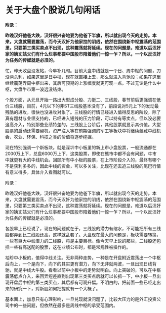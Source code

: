 关于大盘个股说几句闲话
====



**附录：**

**昨晚汉奸他爸大跌，汉奸很兴奋地要为他爸下半旗，所以就出现今天的走势。本来，大盘就需要震荡，而今天汉奸为他家拉的阴线，依然在围绕新中枢震荡的范围里，只要第三类买卖点不出现，这种震荡就将延续。现在的问题是，难道以后汉奸家的姨丈姑父们有什么烂事都要中国股市陪着他们一惊一乍？所以，一个以反汉奸为任务的传媒就是必须的。**

忙，昨天收盘没发帖，今早补几句。目前大盘中线就是一个日、周中枢的问题，刀没两头利，如果这里是日中枢，现在就直接上去，那么就进入背驰段；如果在这里继续震荡弄周中枢出来，其后可预期的上涨幅度就更可观一点。不过无论是什么中枢，大盘牛市第一波远没结束。

个股方面，从元旦开始一路出大型成分股、力挺二、三线股，春节前后更强调在低价三线股，目前，4元以下的非ST三线股基本没有了，前段说对5元上下的发动最残酷的进攻，很快也没进攻对象了。三线股的行情已经进入值得反思的阶段，除了真有题材与业绩支持的，已经进入短线的压力阶段，可以持有等卖点，但以没必要追高介入，特别那些业绩特差的。三线股上台阶后，其他股票就显示其价值。大型股票的启动还需要契机，资产注入等在前期强调的军工等板块中将继续蕴藏中线机会，农业、环保、科技之类的价值将逐步挖掘。

现在特别强调一个新板块，就是深圳中小板里的新上市小盘股票，一般流通都在2000万上下，总盘6000万上下，这类股票，即使在熊市中都不会有问题，牛市中就更有大的中线机会。回顾所有中小板的股票，在上市阶段介入的，最终有哪个不是获利多多的，因此中线的资金，可以多关注，比现在还去追三线股的尾巴行情有意义得多，具体介入看图就可以。

附录：

昨晚汉奸他爸大跌，汉奸很兴奋地要为他爸下半旗，所以就出现今天的走势。本来，大盘就需要震荡，而今天汉奸为他家拉的阴线，依然在围绕新中枢震荡的范围里，只要第三类买卖点不出现，这种震荡就将延续。现在的问题是，难道以后汉奸家的姨丈姑父们有什么烂事都要中国股市陪着他们一惊一乍？所以，一个以反汉奸为任务的传媒就是必须的。

各股早上已经说了，现在的问题就在于，三线股的潜力有缩水，不可能把所有三线股都弄到比二线股还高，这样就乱套了。大盘现在最大的问题是，板块需要转换，一些有巨大中线潜力的二线股，将是主要目标。像今天早上说的那些，二线股还包括一些有高送配的股票，这在业绩公布时，都是常规性被操作的。

袖珍中小板的，值得中线关注。无非两种走势，一种是在开盘附近震荡出一个中枢后向上，一个是向下，向下的其实更有潜力，向下无非就两波，一旦出现日线背驰，就是中线大牛股。看看以前中小板中的走势就明白。向上突破的，可以在中枢震荡低点介入，来回弄短差直到出现第三类买点后就可以长抓一下，中小板一旦出现开盘后中枢的第三类买点，其后都有可观升幅。不明白的，把前面一些已经走出来的研究一下，对新股如何把握就有一个大概了。

基本面上，加息只有心理影响，一旦兑现就没问题了，比较大压力的是外汇投资公司中的一些问题，但依然在最多是周线中枢的承受范围内。
